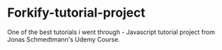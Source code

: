 # Forkify-tutorial-project
One of the best tutorials i went through - Javascript tutorial project from Jonas Schmedtmann's Udemy Course.




